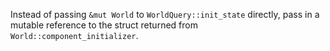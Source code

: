 Instead of passing `&mut World` to `WorldQuery::init_state` directly, pass in a mutable reference to the struct returned from `World::component_initializer`.
